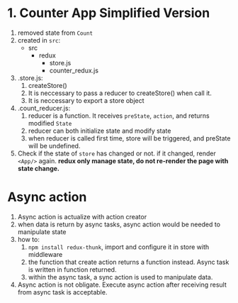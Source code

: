 # 1. Counter App Simplified Version
1. removed state from `Count`
2. created in `src`:
   - src
     - redux
       - store.js
       - counter_redux.js
3. .store.js:
   1. createStore()
   2. It is neccessary to pass a reducer to createStore() when call it.
   3. It is neccessary to export a store object
4. .count_reducer.js:
   1. reducer is a function. It receives `preState`, `action`, and returns modified `State`
   2. reducer can both initialize state and modify state
   3. when reducer is called first time, store will be triggered, and preState will be undefined.
5. Check if the state of `store` has changed or not. if it changed, render `<App/>` again.
   **redux only manage state, do not re-render the page with state change.**

# Async action
1. Async action is actualize with action creator
2. when data is return by async tasks,  async action would be needed to manipulate state
3. how to:
   1. `npm install redux-thunk`, import and configure it in store with middleware
   2. the function that create action returns a function instead. Async task is written in function returned.
   3. within the async task, a sync action is used to manipulate data.
4. Async action is not obligate. Execute async action after receiving result from async task is acceptable.